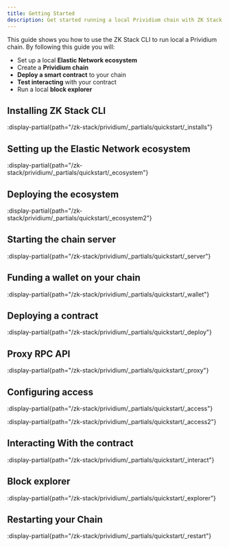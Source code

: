 ```yaml
---
title: Getting Started
description: Get started running a local Prividium chain with ZK Stack.
---
```


This guide shows you how to use the ZK Stack CLI to run local a Prividium chain.
By following this guide you will:

- Set up a local **Elastic Network ecosystem**
- Create a **Prividium chain**
- **Deploy a smart contract** to your chain
- **Test interacting** with your contract
- Run a local **block explorer**

## Installing ZK Stack CLI

:display-partial{path="/zk-stack/prividium/_partials/quickstart/_installs"}

## Setting up the Elastic Network ecosystem

:display-partial{path="/zk-stack/prividium/_partials/quickstart/_ecosystem"}

## Deploying the ecosystem

:display-partial{path="/zk-stack/prividium/_partials/quickstart/_ecosystem2"}

## Starting the chain server

:display-partial{path="/zk-stack/prividium/_partials/quickstart/_server"}

## Funding a wallet on your chain

:display-partial{path="/zk-stack/prividium/_partials/quickstart/_wallet"}

## Deploying a contract

:display-partial{path="/zk-stack/prividium/_partials/quickstart/_deploy"}

## Proxy RPC API

:display-partial{path="/zk-stack/prividium/_partials/quickstart/_proxy"}

## Configuring access

:display-partial{path="/zk-stack/prividium/_partials/quickstart/_access"}

:display-partial{path="/zk-stack/prividium/_partials/quickstart/_access2"}

## Interacting With the contract

:display-partial{path="/zk-stack/prividium/_partials/quickstart/_interact"}

## Block explorer

:display-partial{path="/zk-stack/prividium/_partials/quickstart/_explorer"}

## Restarting your Chain

:display-partial{path="/zk-stack/prividium/_partials/quickstart/_restart"}
